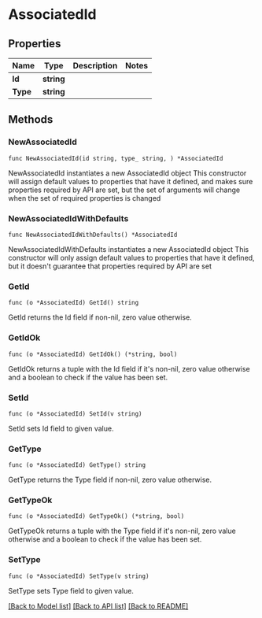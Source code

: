 # AssociatedId

## Properties

Name | Type | Description | Notes
------------ | ------------- | ------------- | -------------
**Id** | **string** |  | 
**Type** | **string** |  | 

## Methods

### NewAssociatedId

`func NewAssociatedId(id string, type_ string, ) *AssociatedId`

NewAssociatedId instantiates a new AssociatedId object
This constructor will assign default values to properties that have it defined,
and makes sure properties required by API are set, but the set of arguments
will change when the set of required properties is changed

### NewAssociatedIdWithDefaults

`func NewAssociatedIdWithDefaults() *AssociatedId`

NewAssociatedIdWithDefaults instantiates a new AssociatedId object
This constructor will only assign default values to properties that have it defined,
but it doesn't guarantee that properties required by API are set

### GetId

`func (o *AssociatedId) GetId() string`

GetId returns the Id field if non-nil, zero value otherwise.

### GetIdOk

`func (o *AssociatedId) GetIdOk() (*string, bool)`

GetIdOk returns a tuple with the Id field if it's non-nil, zero value otherwise
and a boolean to check if the value has been set.

### SetId

`func (o *AssociatedId) SetId(v string)`

SetId sets Id field to given value.


### GetType

`func (o *AssociatedId) GetType() string`

GetType returns the Type field if non-nil, zero value otherwise.

### GetTypeOk

`func (o *AssociatedId) GetTypeOk() (*string, bool)`

GetTypeOk returns a tuple with the Type field if it's non-nil, zero value otherwise
and a boolean to check if the value has been set.

### SetType

`func (o *AssociatedId) SetType(v string)`

SetType sets Type field to given value.



[[Back to Model list]](../README.md#documentation-for-models) [[Back to API list]](../README.md#documentation-for-api-endpoints) [[Back to README]](../README.md)


